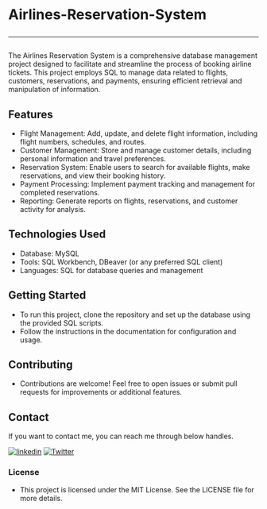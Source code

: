 # Airlines-Reservation-System <hr>
The Airlines Reservation System is a comprehensive database management project designed to facilitate and streamline the process of booking airline tickets. This project employs SQL to manage data related to flights, customers, reservations, and payments, ensuring efficient retrieval and manipulation of information. 

## Features
- Flight Management: Add, update, and delete flight information, including flight numbers, schedules, and routes.
- Customer Management: Store and manage customer details, including personal information and travel preferences.
- Reservation System: Enable users to search for available flights, make reservations, and view their booking history.
- Payment Processing: Implement payment tracking and management for completed reservations.
- Reporting: Generate reports on flights, reservations, and customer activity for analysis.

## Technologies Used
- Database: MySQL
- Tools: SQL Workbench, DBeaver (or any preferred SQL client)
- Languages: SQL for database queries and management

## Getting Started

- To run this project, clone the repository and set up the database using the provided SQL scripts.
- Follow the instructions in the documentation for configuration and usage.

## Contributing

- Contributions are welcome! Feel free to open issues or submit pull requests for improvements or additional features.



## Contact

If you want to contact me, you can reach me through below handles.

[![linkedin](https://img.shields.io/badge/Manju_GL-0077B5?style=for-the-badge&logo=linkedin&logoColor=white)](https://www.linkedin.com/in/manjunathgl/)
[![Twitter](https://img.shields.io/badge/Manju_GL-20232A?style=for-the-badge&logo=Github&logoColor=white)](https://github.com/ManjunathGlO)

  

### License

- This project is licensed under the MIT License. See the LICENSE file for more details.
